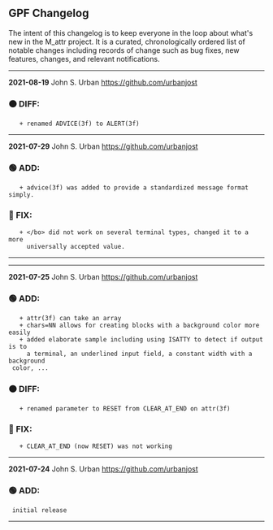 ## GPF Changelog

The intent of this changelog is to keep everyone in the loop about
what's new in the M_attr project. It is a curated, chronologically ordered
list of notable changes including records of change such as bug fixes,
new features, changes, and relevant notifications.

---
**2021-08-19**  John S. Urban  <https://github.com/urbanjost>

### :orange_circle: DIFF:
       + renamed ADVICE(3f) to ALERT(3f)

---
**2021-07-29**  John S. Urban  <https://github.com/urbanjost>

### :green_circle: ADD:
       + advice(3f) was added to provide a standardized message format simply.
### :red_circle: FIX:
       + </bo> did not work on several terminal types, changed it to a more
         universally accepted value.
---
---
**2021-07-25**  John S. Urban  <https://github.com/urbanjost>

### :green_circle: ADD:
       + attr(3f) can take an array
       + chars=NN allows for creating blocks with a background color more easily
       + added elaborate sample including using ISATTY to detect if output is to
         a terminal, an underlined input field, a constant width with a background
	 color, ...
### :orange_circle: DIFF:
       + renamed parameter to RESET from CLEAR_AT_END on attr(3f)
### :red_circle: FIX:
       + CLEAR_AT_END (now RESET) was not working
---
**2021-07-24**  John S. Urban  <https://github.com/urbanjost>

### :green_circle: ADD:
     initial release
---

<!--
   - [x] manpage
   - [x] demo program
   - [ ] unit test
-->
